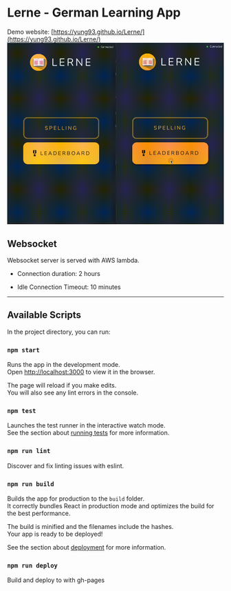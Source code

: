# Lerne - German Learning App
Demo website: [https://yung93.github.io/Lerne/](https://yung93.github.io/Lerne/)
<img src="./assets/demo.gif" alt="Leaderboard Demo" />
</a>
## Websocket

Websocket server is served with AWS lambda.

- Connection duration: 2 hours

- Idle Connection Timeout: 10 minutes

---

## Available Scripts

In the project directory, you can run:

### `npm start`

Runs the app in the development mode.\
Open [http://localhost:3000](http://localhost:3000) to view it in the browser.

The page will reload if you make edits.\
You will also see any lint errors in the console.

### `npm test`

Launches the test runner in the interactive watch mode.\
See the section about [running tests](https://facebook.github.io/create-react-app/docs/running-tests) for more information.


### `npm run lint`

Discover and fix linting issues with eslint.

### `npm run build`

Builds the app for production to the `build` folder.\
It correctly bundles React in production mode and optimizes the build for the best performance.

The build is minified and the filenames include the hashes.\
Your app is ready to be deployed!

See the section about [deployment](https://facebook.github.io/create-react-app/docs/deployment) for more information.

### `npm run deploy`

Build and deploy to with gh-pages
